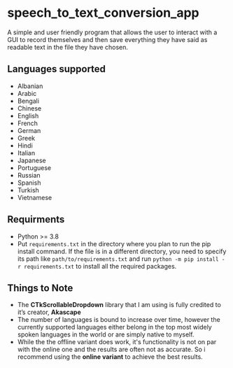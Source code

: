 # speech_to_text_conversion_app
A simple and user friendly program that allows the user to interact with a GUI to record themselves and then save everything they have said as readable text in the file they have chosen.
## Languages supported
* Albanian
*	Arabic   
*	Bengali
*	Chinese 
*	English
*	French
*	German 
*	Greek 
*	Hindi 
*	Italian 
*	Japanese 
*	Portuguese 
*	Russian 
*	Spanish
*	Turkish
*	Vietnamese
## Requirments
* Python >= 3.8
* Put `requirements.txt` in the directory where you plan to run the pip install command. If the file is in a different directory, you need to specify its path like `path/to/requirements.txt` and run `python -m pip install -r requirements.txt` to install all the required packages.
## Things to Note
* The **CTkScrollableDropdown** library that I am using is fully credited to it’s creator, **Akascape**
* The number of languages is bound to increase over time, however the currently supported languages either belong in the top most widely spoken languages in the world or are simply native to myself.
* While the the offline variant does work, it's functionality is not on par with the online one and the results are often not as accurate. So i recommend using the **online variant** to achieve the best results. 
